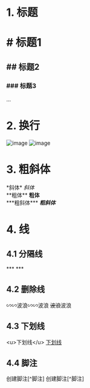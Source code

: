 # 1. 标题 
# &num; 标题1   
## &num;&num; 标题2 
### &num;&num;&num; 标题3 
...

# 2. 换行  
![image](https://user-images.githubusercontent.com/37357447/148748222-78c71677-b4bc-4fa1-b96e-06fc0beb1f40.png)
![image](https://user-images.githubusercontent.com/37357447/148746940-ae44ccab-3f75-4b61-8207-258ba73d450a.png)

# 3. 粗斜体  
&ast;斜体&ast; *斜体*  
&ast;&ast;粗体&ast;&ast; **粗体**  
&ast;&ast;&ast;粗斜体&ast;&ast;&ast; ***粗斜体***  

# 4. 线  
## 4.1 分隔线   
&ast;&ast;&ast; ***  
## 4.2 删除线  
&bsim;&bsim;波浪&bsim;&bsim;波浪 ~~波浪~~波浪  
## 4.3 下划线
&lt;u&gt;下划线&lt;/u&gt; <u>下划线</u>  
## 4.4 脚注
创建脚注&lsqb;^脚注&rsqb; 创建脚注[^脚注]
